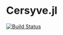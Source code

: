 # Cersyve.jl

[![Build Status](https://github.com/yangyujie-jack/Cersyve.jl/actions/workflows/CI.yml/badge.svg?branch=master)](https://github.com/yangyujie-jack/Cersyve.jl/actions/workflows/CI.yml?query=branch%3Amaster)
